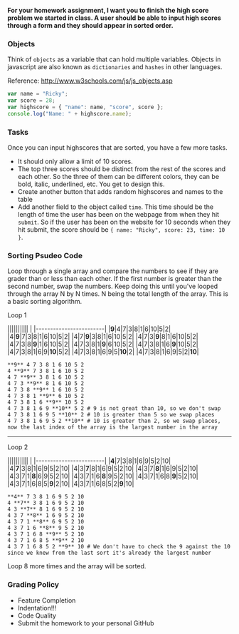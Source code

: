 **For your homework assignment, I want you to finish the high score problem we started in class. A user should be able to input high scores through a form and they should appear in sorted order.**


### Objects
Think of `objects` as a variable that can hold multiple variables. Objects in javascript are also known as `dictionaries` and `hashes` in other languages.

Reference: http://www.w3schools.com/js/js_objects.asp

```javascript
var name = "Ricky";
var score = 28;
var highscore = { "name": name, "score", score }; 
console.log("Name: " + highscore.name);
```


### Tasks
Once you can input highscores that are sorted, you have a few more tasks.

* It should only allow a limit of 10 scores.
* The top three scores should be distinct from the rest of the scores and each other. So the three of them can be different colors, they can be bold, italic, underlined, etc. You get to design this.
* Create another button that adds random highscores and names to the table
* Add another field to the object called `time`. This time should be the length of time the user has been on the webpage from when they hit `submit`. So if the user has been on the website for 10 seconds when they hit submit, the score should be `{ name: "Ricky", score: 23, time: 10 }`.

### Sorting Psudeo Code
Loop through a single array and compare the numbers to see if they are grader than or less than each other. If the first number is greater than the second number, swap the numbers. Keep doing this until you've looped through the array N by N times. N being the total length of the array. This is a basic sorting algorithm.


Loop 1

|||||||||| | 
|------------------------|
|**9**|4|7|3|8|1|6|10|5|2|
|4|**9**|7|3|8|1|6|10|5|2|
|4|7|**9**|3|8|1|6|10|5|2|
|4|7|3|**9**|8|1|6|10|5|2|
|4|7|3|8|**9**|1|6|10|5|2|
|4|7|3|8|1|**9**|6|10|5|2|
|4|7|3|8|1|6|**9**|10|5|2|
|4|7|3|8|1|6|9|**10**|5|2|
|4|7|3|8|1|6|9|5|**10**|2|
|4|7|3|8|1|6|9|5|2|**10**|

```
**9** 4 7 3 8 1 6 10 5 2
4 **9** 7 3 8 1 6 10 5 2
4 7 **9** 3 8 1 6 10 5 2
4 7 3 **9** 8 1 6 10 5 2
4 7 3 8 **9** 1 6 10 5 2
4 7 3 8 1 **9** 6 10 5 2
4 7 3 8 1 6 **9** 10 5 2
4 7 3 8 1 6 9 **10** 5 2 # 9 is not great than 10, so we don't swap
4 7 3 8 1 6 9 5 **10** 2 # 10 is greater than 5 so we swap places
4 7 3 8 1 6 9 5 2 **10** # 10 is greater than 2, so we swap places, now the last index of the array is the largest number in the array
```

----
Loop 2

|||||||||| | 
|------------------------|
|**4**|7|3|8|1|6|9|5|2|10|
|4|**7**|3|8|1|6|9|5|2|10|
|4|3|**7**|8|1|6|9|5|2|10|
|4|3|7|**8**|1|6|9|5|2|10|
|4|3|7|1|**8**|6|9|5|2|10|
|4|3|7|1|6|**8**|9|5|2|10|
|4|3|7|1|6|8|**9**|5|2|10|
|4|3|7|1|6|8|5|**9**|2|10|
|4|3|7|1|6|8|5|2|**9**|10|

```
**4** 7 3 8 1 6 9 5 2 10
4 **7** 3 8 1 6 9 5 2 10
4 3 **7** 8 1 6 9 5 2 10
4 3 7 **8** 1 6 9 5 2 10
4 3 7 1 **8** 6 9 5 2 10
4 3 7 1 6 **8** 9 5 2 10
4 3 7 1 6 8 **9** 5 2 10
4 3 7 1 6 8 5 **9** 2 10
4 3 7 1 6 8 5 2 **9** 10 # We don't have to check the 9 against the 10 since we knew from the last sort it's already the largest number
```

Loop 8 more times and the array will be sorted.


### Grading Policy

* Feature Completion
* Indentation!!!
* Code Quality
* Submit the homework to your personal GitHub